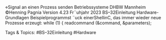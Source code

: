 ⋄Signal an einen Prozess senden
Betriebssysteme DHBW Mannheim ©Henning Pagnia Version 4.23 Fr¨uhjahr 2023 BS–32Einleitung Hardware-Grundlagen
Beispielprogrammst ¨uck einerShellinC, das immer wieder neue Prozesse erzeugt:
while (1) {
readcommand (&command, &parameters);

   Tags & Topics:
   #BS–32Einleitung
   #Hardware